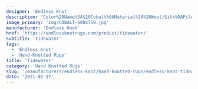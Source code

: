 ```yaml
---
designer: 'Endless Knot'
description: 'Color%20Name%3A%20Cobalt%0AMaterial%3A%20Wool/Silk%0APile%3A%20CutStyle%3A%20Abstract%2C%20Modern%2C%20New%20Arrivals'
image_primary: 'img/COBALT-600x750.jpg'
manufacturer: 'Endless Knot'
href: 'https://endlessknotrugs.com/product/tidewater/'
subtitle: 'Tidewater'
tags:
  - 'Endless Knot'
  - 'Hand-Knotted Rugs'
title: 'Tidewater'
category: 'Hand Knotted Rugs'
slug: '/manufacturers/endless-knot/hand-knotted-rugs/endless-knot-tidewater'
date: '2021-02-17'
---
```

